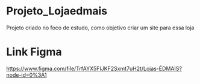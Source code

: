 # Projeto_Lojaedmais
Projeto criado no foco de estudo, como objetivo criar um site para essa loja
# Link Figma
https://www.figma.com/file/TrfAYX5FIJKF2Sxmt7uH2t/Lojas-ÉDMAIS?node-id=0%3A1
